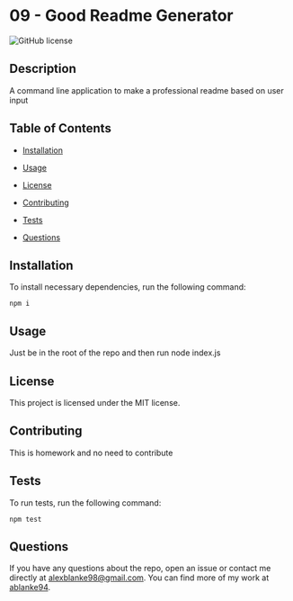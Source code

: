 # 09 - Good Readme Generator
![GitHub license](https://img.shields.io/badge/license-MIT-blue.svg)

## Description

A command line application to make a professional readme based on user input

## Table of Contents 

* [Installation](#installation)

* [Usage](#usage)

* [License](#license)

* [Contributing](#contributing)

* [Tests](#tests)

* [Questions](#questions)

## Installation

To install necessary dependencies, run the following command:

```
npm i
```

## Usage

Just be in the root of the repo and then run node index.js

## License

This project is licensed under the MIT license.
  
## Contributing

This is homework and no need to contribute

## Tests

To run tests, run the following command:

```
npm test
```

## Questions

If you have any questions about the repo, open an issue or contact me directly at alexblanke98@gmail.com. You can find more of my work at [ablanke94](https://github.com/ablanke94/).

